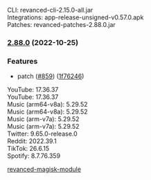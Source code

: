 CLI: revanced-cli-2.15.0-all.jar  
Integrations: app-release-unsigned-v0.57.0.apk  
Patches: revanced-patches-2.88.0.jar  

### [2.88.0](https://github.com/revanced/revanced-patches/compare/v2.87.0...v2.88.0) (2022-10-25)
### Features
*  patch ([#859](https://github.com/revanced/revanced-patches/issues/859)) ([1f76246](https://github.com/revanced/revanced-patches/commit/1f7624680b86e3a7afd45521bfef86f88f52c976))

  
YouTube: 17.36.37  
YouTube: 17.36.37  
Music (arm64-v8a): 5.29.52  
Music (arm64-v8a): 5.29.52  
Music (arm-v7a): 5.29.52  
Music (arm-v7a): 5.29.52  
Twitter: 9.65.0-release.0  
Reddit: 2022.39.1  
TikTok: 26.6.15  
Spotify: 8.7.76.359  

[revanced-magisk-module](https://github.com/j-hc/revanced-magisk-module)  
